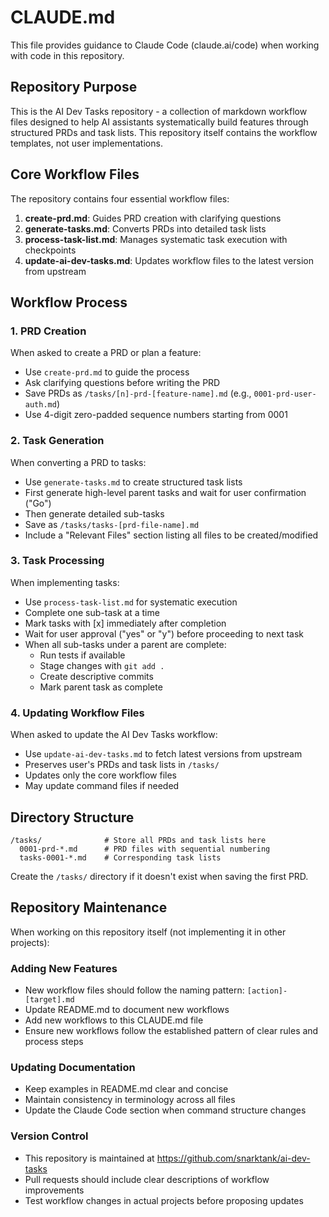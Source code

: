 # CLAUDE.md

This file provides guidance to Claude Code (claude.ai/code) when working with code in this repository.

## Repository Purpose

This is the AI Dev Tasks repository - a collection of markdown workflow files designed to help AI assistants systematically build features through structured PRDs and task lists. This repository itself contains the workflow templates, not user implementations.

## Core Workflow Files

The repository contains four essential workflow files:

1. **create-prd.md**: Guides PRD creation with clarifying questions
2. **generate-tasks.md**: Converts PRDs into detailed task lists
3. **process-task-list.md**: Manages systematic task execution with checkpoints
4. **update-ai-dev-tasks.md**: Updates workflow files to the latest version from upstream

## Workflow Process

### 1. PRD Creation
When asked to create a PRD or plan a feature:
- Use `create-prd.md` to guide the process
- Ask clarifying questions before writing the PRD
- Save PRDs as `/tasks/[n]-prd-[feature-name].md` (e.g., `0001-prd-user-auth.md`)
- Use 4-digit zero-padded sequence numbers starting from 0001

### 2. Task Generation
When converting a PRD to tasks:
- Use `generate-tasks.md` to create structured task lists
- First generate high-level parent tasks and wait for user confirmation ("Go")
- Then generate detailed sub-tasks
- Save as `/tasks/tasks-[prd-file-name].md`
- Include a "Relevant Files" section listing all files to be created/modified

### 3. Task Processing
When implementing tasks:
- Use `process-task-list.md` for systematic execution
- Complete one sub-task at a time
- Mark tasks with [x] immediately after completion
- Wait for user approval ("yes" or "y") before proceeding to next task
- When all sub-tasks under a parent are complete:
  - Run tests if available
  - Stage changes with `git add .`
  - Create descriptive commits
  - Mark parent task as complete

### 4. Updating Workflow Files
When asked to update the AI Dev Tasks workflow:
- Use `update-ai-dev-tasks.md` to fetch latest versions from upstream
- Preserves user's PRDs and task lists in `/tasks/`
- Updates only the core workflow files
- May update command files if needed

## Directory Structure

```
/tasks/              # Store all PRDs and task lists here
  0001-prd-*.md      # PRD files with sequential numbering
  tasks-0001-*.md    # Corresponding task lists
```

Create the `/tasks/` directory if it doesn't exist when saving the first PRD.

## Repository Maintenance

When working on this repository itself (not implementing it in other projects):

### Adding New Features
- New workflow files should follow the naming pattern: `[action]-[target].md`
- Update README.md to document new workflows
- Add new workflows to this CLAUDE.md file
- Ensure new workflows follow the established pattern of clear rules and process steps

### Updating Documentation
- Keep examples in README.md clear and concise
- Maintain consistency in terminology across all files
- Update the Claude Code section when command structure changes

### Version Control
- This repository is maintained at https://github.com/snarktank/ai-dev-tasks
- Pull requests should include clear descriptions of workflow improvements
- Test workflow changes in actual projects before proposing updates